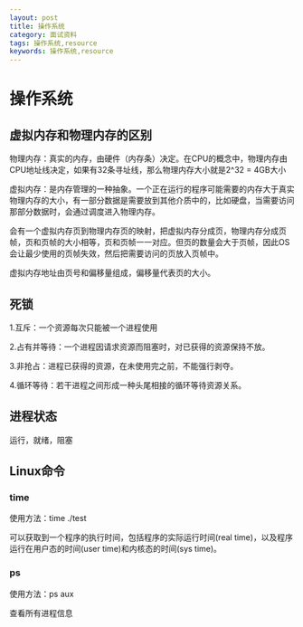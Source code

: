 ```yaml
---
layout: post
title: 操作系统
category: 面试资料
tags: 操作系统,resource
keywords: 操作系统,resource
---
```


# 操作系统

## 虚拟内存和物理内存的区别

物理内存：真实的内存，由硬件（内存条）决定。在CPU的概念中，物理内存由CPU地址线决定，如果有32条寻址线，那么物理内存大小就是2^32 = 4GB大小

虚拟内存：是内存管理的一种抽象。一个正在运行的程序可能需要的内存大于真实物理内存的大小，有一部分数据是需要放到其他介质中的，比如硬盘，当需要访问那部分数据时，会通过调度进入物理内存。

会有一个虚拟内存页到物理内存页的映射，把虚拟内存分成页，物理内存分成页帧，页和页帧的大小相等，页和页帧一一对应。但页的数量会大于页帧，因此OS会让最少使用的页帧失效，然后把需要访问的页放入页帧中。

虚拟内存地址由页号和偏移量组成，偏移量代表页的大小。

## 死锁

1.互斥：一个资源每次只能被一个进程使用

2.占有并等待：一个进程因请求资源而阻塞时，对已获得的资源保持不放。

3.非抢占：进程已获得的资源，在未使用完之前，不能强行剥夺。

4.循环等待：若干进程之间形成一种头尾相接的循环等待资源关系。



## 进程状态

运行，就绪，阻塞



## Linux命令

### time

使用方法：time ./test

可以获取到一个程序的执行时间，包括程序的实际运行时间(real time)，以及程序运行在用户态的时间(user time)和内核态的时间(sys time)。

### ps

使用方法：ps aux

查看所有进程信息